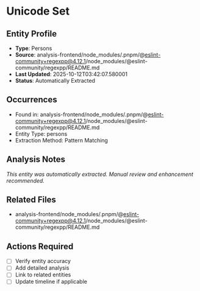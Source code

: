 # Unicode Set

## Entity Profile
- **Type**: Persons
- **Source**: analysis-frontend/node_modules/.pnpm/@eslint-community+regexpp@4.12.1/node_modules/@eslint-community/regexpp/README.md
- **Last Updated**: 2025-10-12T03:42:07.580001
- **Status**: Automatically Extracted

## Occurrences
- Found in: analysis-frontend/node_modules/.pnpm/@eslint-community+regexpp@4.12.1/node_modules/@eslint-community/regexpp/README.md
- Entity Type: persons
- Extraction Method: Pattern Matching

## Analysis Notes
*This entity was automatically extracted. Manual review and enhancement recommended.*

## Related Files
- analysis-frontend/node_modules/.pnpm/@eslint-community+regexpp@4.12.1/node_modules/@eslint-community/regexpp/README.md

## Actions Required
- [ ] Verify entity accuracy
- [ ] Add detailed analysis
- [ ] Link to related entities
- [ ] Update timeline if applicable
